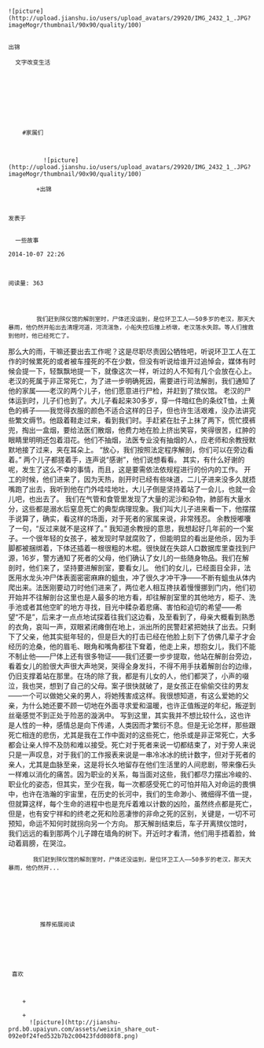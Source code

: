 
    
  
    ![picture](http://upload.jianshu.io/users/upload_avatars/29920/IMG_2432_1_.JPG?imageMogr/thumbnail/90x90/quality/100)
    

    出锦
  
      文字改变生活

  
  
    
  


    
      
        #家属们
        
          
            
              ![picture](http://upload.jianshu.io/users/upload_avatars/29920/IMG_2432_1_.JPG?imageMogr/thumbnail/90x90/quality/100)
            
            +出锦
        
        
    
    发表于 

    
      一些故事

    2014-10-07 22:26

    

    阅读量: 363
  


        
            我们赶到殡仪馆的解剖室时，尸体还没运到，是位环卫工人——50多岁的老汉，那天大暴雨，他仍然开船出去清理河道，河流湍急，小船失控后撞上桥墩，老汉落水失踪。等人们搜救到他时，他已经死亡了。

  那么大的雨，干嘛还要出去工作呢？这是尽职尽责因公牺牲吧，听说环卫工人在工作的时候累死的或者被车撞死的不在少数，但没有听说给谁开过追悼会，媒体有时候会提一下，轻飘飘地提一下，就像这次一样，听过的人不知有几个会放在心上。
  老汉的死属于非正常死亡，为了进一步明确死因，需要进行司法解剖，我们通知了他的家属——老汉的两个儿子，他们愿意进行尸检，并赶到了殡仪馆。
  老汉的尸体运到时，儿子们也到了。大儿子看起来30多岁，穿一件暗红色的条纹T恤，土黄色的裤子——我觉得衣服的颜色不适合这样的日子，但也许生活艰难，没办法讲究些繁文缛节。他趿着鞋走过来，看到我们时。手赶紧在肚子上抹了两下，慌忙摸裤兜，掏出一盒烟，要给法医们散烟，他费力地在脸上挤出笑容，笑得很苦，红肿的眼睛里明明还包着泪花。他们不抽烟，法医专业没有抽烟的人，应老师和余教授默默地接了过来，夹在耳朵上。
  “放心，我们按照法定程序解剖，你们可以在旁边看着。”
  两个儿子都搓着手，连声说“感谢”，他们说想看看。
  其实，有什么好谢的呢，发生了这么不幸的事情，而且，这是要需依法依规程进行的份内的工作。
  开工的时候，他们进来了，因为天热，剖开时已经有些味道，二儿子进来没多久就捂嘴跑了出去，我听到他在门外哇哇地吐，大儿子倒是坚持着站了一会儿，也就一会儿吧，也出去了。
  我们在气管和食管里发现了大量的泥沙和杂物，肺部有大量水分，这些都是溺水后窒息死亡的典型病理现象。我们叫大儿子进来看一下，他摆摆手说算了，确实，看这样的场面，对于死者的家属来说，非常残忍。
  余教授嘟囔了一句，“反过来就不是这样了。”
  我知道余教授的意思，我想起好几年前的一个案子。一个很年轻的女孩子，被发现时早就腐败了，但能明显的看出是他杀，因为手脚都被捆绑着，下体还插着一根很粗的木棍。很快就在失踪人口数据库里查找到尸源，16岁，警方通知了死者的父母，他们确认了女儿的一些随身物品。我们在解剖时，他们来了，坚持要进解剖室，要看女儿。
  他们的女儿，已经面目全非，法医用水龙头冲尸体表面密密麻麻的蛆虫，冲了很久才冲干净——不断有蛆虫从体内爬出来。法医刚要动刀时他们进来了，两位老人相互搀扶着慢慢挪到门内，他们初开始并不往解剖台这里也是人最多的地方看，却往解剖室里的其他地方，柜子、洗手池或者其他空旷的地方寻找，目光中糅杂着悲痛、害怕和迫切的希望——希望“不是”，后来才一点点地试探着往我们这边看，及至看到了，母亲大概看到熟悉的衣角，哀叫一声，双眼紧闭瘫倒在地上，派出所的民警赶紧把她扶了出去。只剩下了父亲，他其实挺年轻的，但是巨大的打击已经在他脸上刻下了仿佛几辈子才会经历的沧桑，他的眉毛、眼角和嘴角都往下耷着，他走上来，想抱女儿，我们不能不制止他——尸体上还有很多物证——我们还要一步步提取，他站在解剖台旁边，看着女儿的脸很大声很大声地哭，哭得全身发抖，不得不用手扶着解剖台的边缘，仍旧支撑着站在那里。在场的除了我，都是有儿女的人，他们都哭了，小声的啜泣，我也哭，想到了自己的父母。案子很快就破了，是女孩正在偷偷交往的男友——一个可以做她父亲的男人，将她残害成这样。我很想知道，有这么爱她的父亲，为什么她还要不顾一切地在外面寻求爱和温暖，也许正值叛逆的年纪，叛逆到丝毫感觉不到正处于险恶的漩涡中。
  写到这里，其实我并不想比较什么，这也许是人性的一种，感情总是向下传递，人类因而才繁衍不息。但是无论怎样，那些跟死亡相连的悲伤，尤其是我在工作中面对的这些死亡，他杀或是非正常死亡，大多都会让亲人悴不及防和难以接受。死亡对于死者来说一切都结束了，对于旁人来说只是一声叹息，对于我们的工作报表来说是一串冷冰冰的统计数字，但对于死者的亲人，尤其是血脉至亲，这是将长久地留存在他们生活里的人间悲剧，带来像石头一样难以消化的痛苦。因为职业的关系，每当面对这些，我们都尽力摆出冷峻的、职业化的姿态，但其实，至少在我，每一次都感受死亡的可怕并陷入对命运的畏惧中，也许在浩瀚的宇宙里，在历史的长河中，我们的生命渺小、微细得不值一提，但就算这样，每个生命的进程中也是充斥着难以计数的凶险，虽然终点都是死亡，但是，也有安宁祥和的终老之死和险恶凄惨的非命之死的区别，关键是，一切不可预知，命运不知何时就拐向另一个方向。
  那天解剖结束后，车子开离殡仪馆时，我们远远的看到那两个儿子蹲在墙角的树下。开近时才看清，他们用手捂着脸，耸动着肩膀，在哭泣。

        
           我们赶到殡仪馆的解剖室时，尸体还没运到，是位环卫工人——50多岁的老汉，那天大暴雨，他仍然开...
      
    
    
      
      
      
          
             推荐拓展阅读
        
      
    
    
      
          
     喜欢

      
      
        +
                  
        +
          ![picture](http://jianshu-prd.b0.upaiyun.com/assets/weixin_share_out-092e0f24fed532b7b2c00423fdd080f8.png)
        
      
    
  


